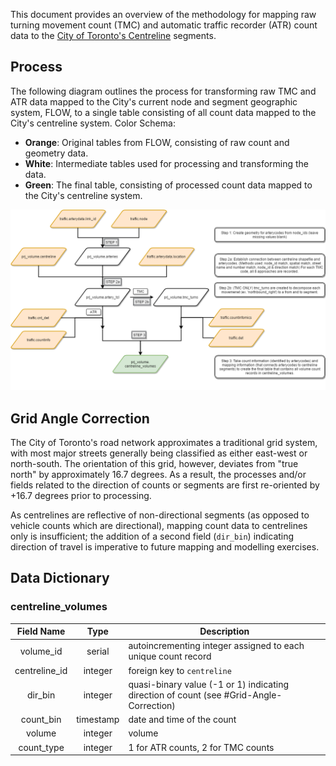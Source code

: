 This document provides an overview of the methodology for mapping raw turning movement count (TMC) and automatic traffic recorder (ATR) count data to the [City of Toronto's Centreline](http://www1.toronto.ca/wps/portal/contentonly?vgnextoid=9acb5f9cd70bb210VgnVCM1000003dd60f89RCRD) segments.

## Process
The following diagram outlines the process for transforming raw TMC and ATR data mapped to the City's current node and segment geographic system, FLOW, to a single table consisting of all count data mapped to the City's centreline system.
Color Schema:  
 - **Orange**: Original tables from FLOW, consisting of raw count and geometry data.
 - **White**: Intermediate tables used for processing and transforming the data.
 - **Green**: The final table, consisting of processed count data mapped to the City's centreline system.

!['process'](process.png)

## Grid Angle Correction
The City of Toronto's road network approximates a traditional grid system, with most major streets generally being classified as either east-west or north-south. The orientation of this grid, however, deviates from "true north" by approximately 16.7 degrees. As a result, the processes and/or fields related to the direction of counts or segments are first re-oriented by +16.7 degrees prior to processing.

As centrelines are reflective of non-directional segments (as opposed to vehicle counts which are directional), mapping count data to centrelines only is insufficient; the addition of a second field (`dir_bin`) indicating direction of travel is imperative to future mapping and modelling exercises.

## Data Dictionary

### centreline_volumes
Field Name|Type|Description
:----------:|:----:|-----------
volume_id|serial|autoincrementing integer assigned to each unique count record
centreline_id|integer|foreign key to `centreline`
dir_bin|integer|quasi-binary value (-1 or 1) indicating direction of count (see #Grid-Angle-Correction)
count_bin|timestamp|date and time of the count
volume|integer|volume 
count_type|integer|1 for ATR counts, 2 for TMC counts
